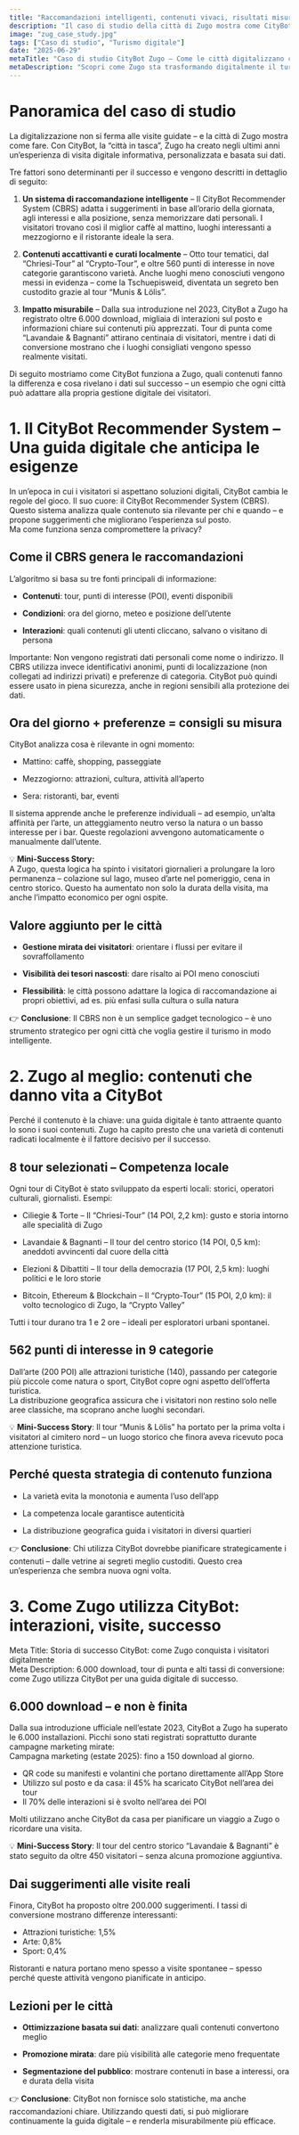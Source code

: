 ```yaml
---
title: "Raccomandazioni intelligenti, contenuti vivaci, risultati misurabili"
description: "Il caso di studio della città di Zugo mostra come CityBot colga il polso della città."
image: "zug_case_study.jpg"
tags: ["Caso di studio", "Turismo digitale"]
date: "2025-06-29"
metaTitle: "Caso di studio CityBot Zugo – Come le città digitalizzano con successo l'accoglienza turistica"
metaDescription: "Scopri come Zugo sta trasformando digitalmente il turismo con CityBot – dalle raccomandazioni intelligenti ai contenuti locali fino a risultati misurabili. Un esempio per ogni città."
---
```


# Panoramica del caso di studio
La digitalizzazione non si ferma alle visite guidate – e la città di Zugo mostra come fare. Con CityBot, la “città in tasca”, Zugo ha creato negli ultimi anni un’esperienza di visita digitale informativa, personalizzata e basata sui dati.

Tre fattori sono determinanti per il successo e vengono descritti in dettaglio di seguito:
1. **Un sistema di raccomandazione intelligente** – Il CityBot Recommender System (CBRS) adatta i suggerimenti in base all’orario della giornata, agli interessi e alla posizione, senza memorizzare dati personali. I visitatori trovano così il miglior caffè al mattino, luoghi interessanti a mezzogiorno e il ristorante ideale la sera.

2. **Contenuti accattivanti e curati localmente** – Otto tour tematici, dal “Chriesi-Tour” al “Crypto-Tour”, e oltre 560 punti di interesse in nove categorie garantiscono varietà. Anche luoghi meno conosciuti vengono messi in evidenza – come la Tschuepisweid, diventata un segreto ben custodito grazie al tour “Munis & Lölis”.

3. **Impatto misurabile** – Dalla sua introduzione nel 2023, CityBot a Zugo ha registrato oltre 6.000 download, migliaia di interazioni sul posto e informazioni chiare sui contenuti più apprezzati. Tour di punta come “Lavandaie & Bagnanti” attirano centinaia di visitatori, mentre i dati di conversione mostrano che i luoghi consigliati vengono spesso realmente visitati.

Di seguito mostriamo come CityBot funziona a Zugo, quali contenuti fanno la differenza e cosa rivelano i dati sul successo – un esempio che ogni città può adattare alla propria gestione digitale dei visitatori.

# 1. Il CityBot Recommender System – Una guida digitale che anticipa le esigenze
In un’epoca in cui i visitatori si aspettano soluzioni digitali, CityBot cambia le regole del gioco. Il suo cuore: il CityBot Recommender System (CBRS). Questo sistema analizza quale contenuto sia rilevante per chi e quando – e propone suggerimenti che migliorano l’esperienza sul posto.  
Ma come funziona senza compromettere la privacy?

## Come il CBRS genera le raccomandazioni
L’algoritmo si basa su tre fonti principali di informazione:

- **Contenuti**: tour, punti di interesse (POI), eventi disponibili

- **Condizioni**: ora del giorno, meteo e posizione dell’utente

- **Interazioni**: quali contenuti gli utenti cliccano, salvano o visitano di persona

Importante: Non vengono registrati dati personali come nome o indirizzo. Il CBRS utilizza invece identificativi anonimi, punti di localizzazione (non collegati ad indirizzi privati) e preferenze di categoria. CityBot può quindi essere usato in piena sicurezza, anche in regioni sensibili alla protezione dei dati.

## Ora del giorno + preferenze = consigli su misura
CityBot analizza cosa è rilevante in ogni momento:

- Mattino: caffè, shopping, passeggiate

- Mezzogiorno: attrazioni, cultura, attività all’aperto

- Sera: ristoranti, bar, eventi

Il sistema apprende anche le preferenze individuali – ad esempio, un’alta affinità per l’arte, un atteggiamento neutro verso la natura o un basso interesse per i bar. Queste regolazioni avvengono automaticamente o manualmente dall’utente.

💡 **Mini-Success Story:**  
A Zugo, questa logica ha spinto i visitatori giornalieri a prolungare la loro permanenza – colazione sul lago, museo d’arte nel pomeriggio, cena in centro storico. Questo ha aumentato non solo la durata della visita, ma anche l’impatto economico per ogni ospite.

## Valore aggiunto per le città
- **Gestione mirata dei visitatori**: orientare i flussi per evitare il sovraffollamento

- **Visibilità dei tesori nascosti**: dare risalto ai POI meno conosciuti

- **Flessibilità**: le città possono adattare la logica di raccomandazione ai propri obiettivi, ad es. più enfasi sulla cultura o sulla natura

👉 **Conclusione**: Il CBRS non è un semplice gadget tecnologico – è uno strumento strategico per ogni città che voglia gestire il turismo in modo intelligente.

# 2. Zugo al meglio: contenuti che danno vita a CityBot

Perché il contenuto è la chiave: una guida digitale è tanto attraente quanto lo sono i suoi contenuti. Zugo ha capito presto che una varietà di contenuti radicati localmente è il fattore decisivo per il successo.

## 8 tour selezionati – Competenza locale
Ogni tour di CityBot è stato sviluppato da esperti locali: storici, operatori culturali, giornalisti. Esempi:

- Ciliegie & Torte – Il “Chriesi-Tour” (14 POI, 2,2 km): gusto e storia intorno alle specialità di Zugo

- Lavandaie & Bagnanti – Il tour del centro storico (14 POI, 0,5 km): aneddoti avvincenti dal cuore della città

- Elezioni & Dibattiti – Il tour della democrazia (17 POI, 2,5 km): luoghi politici e le loro storie

- Bitcoin, Ethereum & Blockchain – Il “Crypto-Tour” (15 POI, 2,0 km): il volto tecnologico di Zugo, la “Crypto Valley”

Tutti i tour durano tra 1 e 2 ore – ideali per esploratori urbani spontanei.

## 562 punti di interesse in 9 categorie
Dall’arte (200 POI) alle attrazioni turistiche (140), passando per categorie più piccole come natura o sport, CityBot copre ogni aspetto dell’offerta turistica.  
La distribuzione geografica assicura che i visitatori non restino solo nelle aree classiche, ma scoprano anche luoghi secondari.

💡 **Mini-Success Story**: Il tour “Munis & Lölis” ha portato per la prima volta i visitatori al cimitero nord – un luogo storico che finora aveva ricevuto poca attenzione turistica.

## Perché questa strategia di contenuto funziona
- La varietà evita la monotonia e aumenta l’uso dell’app

- La competenza locale garantisce autenticità

- La distribuzione geografica guida i visitatori in diversi quartieri

👉 **Conclusione**: Chi utilizza CityBot dovrebbe pianificare strategicamente i contenuti – dalle vetrine ai segreti meglio custoditi. Questo crea un’esperienza che sembra nuova ogni volta.

# 3. Come Zugo utilizza CityBot: interazioni, visite, successo
Meta Title: Storia di successo CityBot: come Zugo conquista i visitatori digitalmente  
Meta Description: 6.000 download, tour di punta e alti tassi di conversione: come Zugo utilizza CityBot per una guida digitale di successo.

## 6.000 download – e non è finita
Dalla sua introduzione ufficiale nell’estate 2023, CityBot a Zugo ha superato le 6.000 installazioni. Picchi sono stati registrati soprattutto durante campagne marketing mirate:  
Campagna marketing (estate 2025): fino a 150 download al giorno.
- QR code su manifesti e volantini che portano direttamente all’App Store
- Utilizzo sul posto e da casa: il 45% ha scaricato CityBot nell’area dei tour
- Il 70% delle interazioni si è svolto nell’area dei POI

Molti utilizzano anche CityBot da casa per pianificare un viaggio a Zugo o ricordare una visita.

💡 **Mini-Success Story**: Il tour del centro storico “Lavandaie & Bagnanti” è stato seguito da oltre 450 visitatori – senza alcuna promozione aggiuntiva.

## Dai suggerimenti alle visite reali
Finora, CityBot ha proposto oltre 200.000 suggerimenti. I tassi di conversione mostrano differenze interessanti:
- Attrazioni turistiche: 1,5%
- Arte: 0,8%
- Sport: 0,4%

Ristoranti e natura portano meno spesso a visite spontanee – spesso perché queste attività vengono pianificate in anticipo.

## Lezioni per le città
- **Ottimizzazione basata sui dati**: analizzare quali contenuti convertono meglio

- **Promozione mirata**: dare più visibilità alle categorie meno frequentate

- **Segmentazione del pubblico**: mostrare contenuti in base a interessi, ora e durata della visita

👉 **Conclusione**: CityBot non fornisce solo statistiche, ma anche raccomandazioni chiare. Utilizzando questi dati, si può migliorare continuamente la guida digitale – e renderla misurabilmente più efficace.
